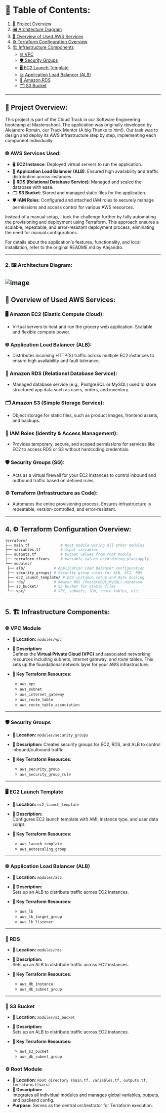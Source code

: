 # 📑 Table of Contents:

1. [🚀 Project Overview](#project-overview)
2. [🖼️ Architecture Diagram](#architecture-diagram)
3. [🧰 Overview of Used AWS Services](#overview-of-used-aws-services)
4. [⚙️ Terraform Configuration Overview](#terraform-configuration-overview)
5. [🏗️ Infrastructure Components](#infrastructure-components)
   - [🌐 VPC](#vpc)
   - [🛡️ Security Groups](#security-groups)
   - [🖥️ EC2 Launch Template](#ec2-launch-template)
   - [⚖️ Application Load Balancer (ALB)](#application-load-balancer-alb)
   - [💾 Amazon RDS](#amazon-rds)
   - [🗂️ S3 Bucket](#s3-bucket)

  
---
 ## 🚀 Project Overview:

This project is part of the Cloud Track in our Software Engineering bootcamp at Masterschool. The application was originally developed by Alejandro Román, our Track Mentor (A big Thanks to him!). Our task was to design and deploy its AWS infrastructure step by step, implementing each component individually.

 ### 🌐 AWS Services Used:
- 🖥️ **EC2 Instance**: Deployed virtual servers to run the application.
- 🏢 **Application Load Balancer (ALB)**: Ensured high availability and traffic distribution across instances.
- 💾 **RDS (Relational Database Service)**: Managed and scaled the database with ease.
- 🗂️ **S3 Bucket**: Stored and managed static files for the application.
- 🛡️ **IAM Roles**: Configured and attached IAM roles to securely manage permissions and access control for various AWS resources.

Instead of a manual setup, I took the challenge further by fully automating the provisioning and deployment using Terraform. This approach ensures a scalable, repeatable, and error-resistant deployment process, eliminating the need for manual configurations.

For details about the application's features, functionality, and local installation, refer to the original README.md by Alejandro.

---

 ### 2. 🖼️ Architecture Diagram:
![image](https://github.com/user-attachments/assets/7c5fe55e-e6c9-482c-84a8-4a74bc18e0fb)
---

## 🧰 Overview of Used AWS Services:

### 🖥️ **Amazon EC2 (Elastic Compute Cloud):**
   - Virtual servers to host and run the grocery web application. Scalable and flexible compute power.

### 🌐 **Application Load Balancer (ALB):**
   - Distributes incoming HTTP(S) traffic across multiple EC2 instances to ensure high availability and fault tolerance.

### 💾 **Amazon RDS (Relational Database Service):**
   - Managed database service (e.g., PostgreSQL or MySQL) used to store structured app data such as users, orders, and inventory.

### 🗂️ **Amazon S3 (Simple Storage Service):**
   - Object storage for static files, such as product images, frontend assets, and backups.

### 🔐 **IAM Roles (Identity & Access Management):**
   - Provides temporary, secure, and scoped permissions for services like EC2 to access RDS or S3 without hardcoding credentials.

### 🛡️ **Security Groups (SG):**
   - Acts as a virtual firewall for your EC2 instances to control inbound and outbound traffic based on defined rules.

### ⚙️ **Terraform (Infrastructure as Code):**
   - Automates the entire provisioning process. Ensures infrastructure is repeatable, version-controlled, and error-resistant.

---
## 4. ⚙️ Terraform Configuration Overview:

   ```bash
   terraform/
├── main.tf              # Root module wiring all other modules
├── variables.tf         # Input variables
├── outputs.tf           # Output values from root module
├── terraform.tfvars     # Variable values used during plan/apply
└── modules/
    ├── alb/             # Application Load Balancer configuration
    ├── security_groups/ # Security group rules for ALB, EC2, RDS
    ├── ec2_launch_template/ # EC2 instance setup and Auto Scaling
    ├── rds/             # Amazon RDS (PostgreSQL/MySQL) database
    ├── s3_bucket/       # S3 bucket for static files
    └── vpc/             # VPC, subnets, IGW, route tables, etc.

   ```
---

## 5. 🏗️ Infrastructure Components:

### 🌐 VPC Module

- **📁 Location:** `modules/vpc`  
- **📝 Description:**  
  Defines the **Virtual Private Cloud (VPC)** and associated networking resources including subnets, internet gateway, and route tables. This sets up the foundational network layer for your AWS infrastructure.

- **🔑 Key Terraform Resources:**
  - `aws_vpc`
  - `aws_subnet`
  - `aws_internet_gateway`
  - `aws_route_table`
  - `aws_route_table_association`
---

### 🛡️ Security Groups

- **📁 Location:** `modules/security_groups`

- **📝 Description:**
  Creates security groups for EC2, RDS, and ALB to control inbound/outbound traffic.

- **🔑 Key Terraform Resources:**

   - `aws_security_group`
   - `aws_security_group_rule`

---
###  🖥️ EC2 Launch Template

- **📁 Location:** `ec2_launch_template`  
- **📝 Description:**  
  Configures EC2 launch template with AMI, instance type, and user data script.


- **🔑 Key Terraform Resources:**
  - `aws_launch_template`
  - `aws_autoscaling_group`

---
###  🌐 Application Load Balancer (ALB)

- **📁 Location:** `modules/alb`  
- **📝 Description:**  
  Sets up an ALB to distribute traffic across EC2 instances.


- **🔑 Key Terraform Resources:**
  - `aws_lb`
  - `aws_lb_target_group`
  - `aws_lb_listener`

---
###  💾 RDS

- **📁 Location:** `modules/rds`  
- **📝 Description:**  
  Sets up an ALB to distribute traffic across EC2 instances.


- **🔑 Key Terraform Resources:**
  - `aws_db_instance`
  - `aws_db_subnet_group`
---

###  💾 S3 Bucket

- **📁 Location:** `modules/s3_bucket`  
- **📝 Description:**  
  Sets up an ALB to distribute traffic across EC2 instances.


- **🔑 Key Terraform Resources:**
  - `aws_s3_bucket`
  - `aws_db_subnet_group`

###  ⚙️ Root Module

- **📁 Location:** `Root directory (main.tf, variables.tf, outputs.tf, terraform.tfvars)`  
- **📝 Description:**  
  Integrates all individual modules and manages global variables, outputs, and backend config.
-  **Purpose:**
   Serves as the central orchestrator for Terraform execution.














